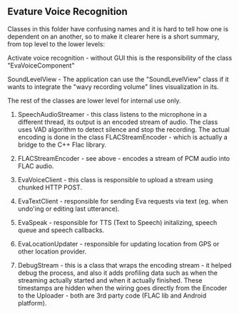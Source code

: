Evature Voice Recognition
--------------------------


Classes in this folder have confusing names and it is hard to tell how one is dependent on an another,
so to make it clearer here is a short summary, from top level to the lower levels:


  Activate voice recognition - without GUI
  this is the responsibility of the class "EvaVoiceComponent"
  

  SoundLevelView -
  The application can use the "SoundLevelView" class if it wants to integrate the "wavy recording volume" lines visualization in its.


The rest of the classes are lower level for internal use only.


1. SpeechAudioStreamer -
this class listens to the microphone in a different thread, its output is an encoded stream of audio.
The class uses VAD algorithm to detect silence and stop the recording.
The actual encoding is done in the class FLACStreamEncoder - which is actually a bridge to the C++ Flac library.

2. FLACStreamEncoder - see above - encodes a stream of PCM audio into FLAC audio.

3. EvaVoiceClient - this class is responsible to upload a stream using chunked HTTP POST.
4. EvaTextClient - responsible for sending Eva requests via text (eg. when undo'ing or editing last utterance).
5. EvaSpeak - responsible for TTS (Text to Speech) initalizing, speech queue and speech callbacks.
6. EvaLocationUpdater - responsible for updating location from GPS or other location provider.
7. DebugStream - this is a class that wraps the encoding stream -
it helped debug the process, and also it adds profiling data such as when the streaming actually started and when it actually finished. 
These timestamps are hidden when the wiring goes directly from the Encoder to the Uploader - both are 3rd party code (FLAC lib and Android platform). 


  

